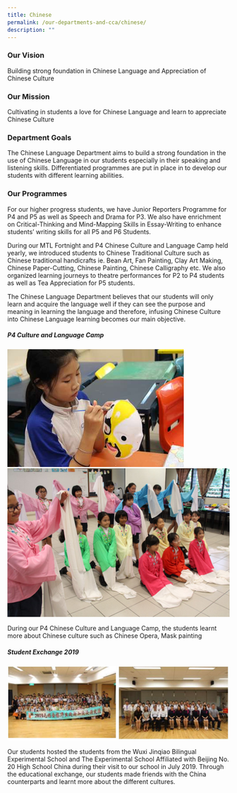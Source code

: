 ```yaml
---
title: Chinese
permalink: /our-departments-and-cca/chinese/
description: ""
---
```

### Our Vision

Building strong foundation in Chinese Language and Appreciation of Chinese Culture

### Our Mission

Cultivating in students a love for Chinese Language and learn to appreciate Chinese Culture

### Department Goals

The Chinese Language Department aims to build a strong foundation in the use of Chinese Language in our students especially in their speaking and listening skills. Differentiated programmes are put in place in to develop our students with different learning abilities.&nbsp;

### Our Programmes

For our higher progress students, we have Junior Reporters Programme for P4 and P5 as well as Speech and Drama for P3. We also have enrichment on Critical-Thinking and Mind-Mapping Skills in Essay-Writing to enhance students’ writing skills for all P5 and P6 Students.&nbsp;

During our MTL Fortnight and P4 Chinese Culture and Language Camp held yearly, we introduced students to Chinese Traditional Culture such as Chinese traditional handicrafts ie. Bean Art, Fan Painting, Clay Art Making, Chinese Paper-Cutting, Chinese Painting, Chinese Calligraphy etc. We also organized learning journeys to theatre performances for P2 to P4 students as well as Tea Appreciation for P5 students.&nbsp;

The Chinese Language Department believes that our students will only learn and acquire the language well if they can see the purpose and meaning in learning the language and therefore, infusing Chinese Culture into Chinese Language learning becomes our main objective.

##### P4 Culture and Language Camp

![](/images/Picture%201.jpg) <br>
![](/images/Picture%202.jpg)

During our P4 Chinese Culture and Language Camp, the students learnt more about Chinese culture such as Chinese Opera, Mask painting

##### Student Exchange 2019

![](/images/picture%203.jpg)

Our students hosted the students from the Wuxi Jinqiao Bilingual Experimental School and The Experimental School Affiliated with Beijing No. 20 High School China during their visit to our school in July 2019. Through the educational exchange, our students made friends with the China counterparts and learnt more about the different cultures.